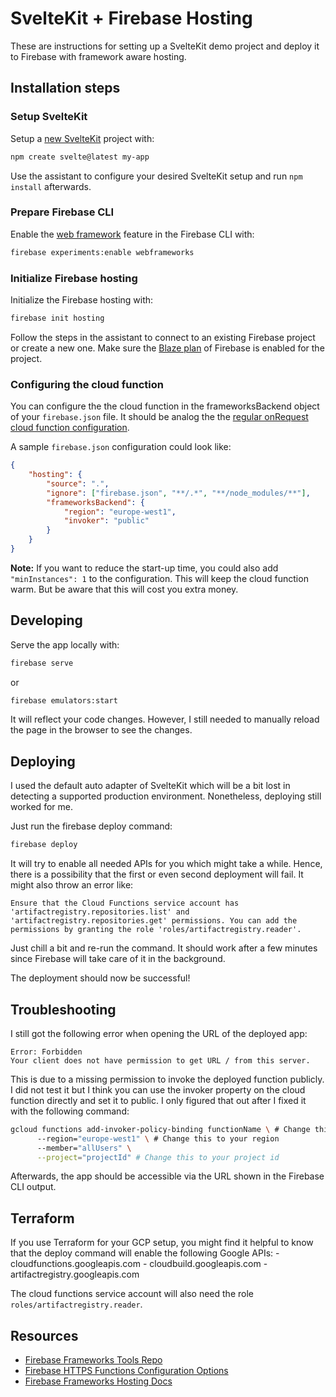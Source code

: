 # SvelteKit + Firebase Hosting

These are instructions for setting up a SvelteKit demo project and deploy it to Firebase with framework aware hosting.

## Installation steps

### Setup SvelteKit

Setup a [new SvelteKit](https://kit.svelte.dev/docs/creating-a-project) project with:

```zsh
npm create svelte@latest my-app
```

Use the assistant to configure your desired SvelteKit setup and run `npm install` afterwards.

### Prepare Firebase CLI

Enable the [web framework](https://github.com/FirebaseExtended/firebase-framework-tools#enable-framework-awareness) feature in the Firebase CLI with:

```zsh
firebase experiments:enable webframeworks
```

### Initialize Firebase hosting

Initialize the Firebase hosting with:

```zsh
firebase init hosting
```

Follow the steps in the assistant to connect to an existing Firebase project or create a new one. Make sure the [Blaze plan](https://firebase.google.com/pricing) of Firebase is enabled for the project.

### Configuring the cloud function

You can configure the the cloud function in the frameworksBackend object of your `firebase.json` file. It should be analog the the [regular onRequest cloud function configuration](https://firebase.google.com/docs/reference/functions/2nd-gen/node/firebase-functions.https.httpsoptions.md#httpshttpsoptions_interface).

A sample `firebase.json` configuration could look like:

```json
{
	"hosting": {
		"source": ".",
		"ignore": ["firebase.json", "**/.*", "**/node_modules/**"],
		"frameworksBackend": {
			"region": "europe-west1",
			"invoker": "public"
		}
	}
}
```

**Note:** If you want to reduce the start-up time, you could also add `"minInstances": 1` to the configuration. This will keep the cloud function warm. But be aware that this will cost you extra money.

## Developing

Serve the app locally with:

```zsh
firebase serve
```

or

```zsh
firebase emulators:start
```

It will reflect your code changes. However, I still needed to manually reload the page in the browser to see the changes.

## Deploying

I used the default auto adapter of SvelteKit which will be a bit lost in detecting a supported production environment. Nonetheless, deploying still worked for me.

Just run the firebase deploy command:

```zsh
firebase deploy
```

It will try to enable all needed APIs for you which might take a while. Hence, there is a possibility that the first or even second deployment will fail. It might also throw an error like:

```text
Ensure that the Cloud Functions service account has 'artifactregistry.repositories.list' and 'artifactregistry.repositories.get' permissions. You can add the permissions by granting the role 'roles/artifactregistry.reader'.
```

Just chill a bit and re-run the command. It should work after a few minutes since Firebase will take care of it in the background.

The deployment should now be successful!

## Troubleshooting

I still got the following error when opening the URL of the deployed app:

```text
Error: Forbidden
Your client does not have permission to get URL / from this server.
```

This is due to a missing permission to invoke the deployed function publicly. I did not test it but I think you can use the invoker property on the cloud function directly and set it to public. I only figured that out after I fixed it with the following command:

```bash
gcloud functions add-invoker-policy-binding functionName \ # Change this to your generated function name
      --region="europe-west1" \ # Change this to your region
      --member="allUsers" \
      --project="projectId" # Change this to your project id
```

Afterwards, the app should be accessible via the URL shown in the Firebase CLI output.

## Terraform

If you use Terraform for your GCP setup, you might find it helpful to know that the deploy command will enable the following Google APIs: - cloudfunctions.googleapis.com - cloudbuild.googleapis.com - artifactregistry.googleapis.com

The cloud functions service account will also need the role `roles/artifactregistry.reader`.

## Resources

- [Firebase Frameworks Tools Repo](https://github.com/FirebaseExtended/firebase-framework-tools)
- [Firebase HTTPS Functions Configuration Options](https://firebase.google.com/docs/reference/functions/2nd-gen/node/firebase-functions.https.httpsoptions.md#httpshttpsoptions_interface)
- [Firebase Frameworks Hosting Docs](https://firebase.google.com/docs/hosting/frameworks/frameworks-overview)
